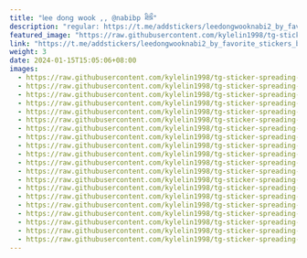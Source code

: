 ```yaml
---
title: "𝗅𝖾𝖾 𝖽𝗈𝗇𝗀 𝗐𝗈𝗈𝗄 ,, @nabibp ཐིཋྀ"
description: "regular: https://t.me/addstickers/leedongwooknabi2_by_favorite_stickers_bot"
featured_image: "https://raw.githubusercontent.com/kylelin1998/tg-sticker-spreading-worldwide-images/main/img/1329a5be-1306-44e4-b5d2-728bed4bb078.jpg"
link: "https://t.me/addstickers/leedongwooknabi2_by_favorite_stickers_bot"
weight: 3
date: 2024-01-15T15:05:06+08:00
images:
  - https://raw.githubusercontent.com/kylelin1998/tg-sticker-spreading-worldwide-images/main/img/1329a5be-1306-44e4-b5d2-728bed4bb078.jpg
  - https://raw.githubusercontent.com/kylelin1998/tg-sticker-spreading-worldwide-images/main/img/8dfe614a-84b3-4674-990f-097ea579e923.jpg
  - https://raw.githubusercontent.com/kylelin1998/tg-sticker-spreading-worldwide-images/main/img/b30982f2-5f9a-4bcc-935e-39571d78d9ec.jpg
  - https://raw.githubusercontent.com/kylelin1998/tg-sticker-spreading-worldwide-images/main/img/71cd3cdd-b47b-4a1b-ba81-df343b1c0769.jpg
  - https://raw.githubusercontent.com/kylelin1998/tg-sticker-spreading-worldwide-images/main/img/f13ec91a-7499-4732-b6e7-81bf3a4e3af2.jpg
  - https://raw.githubusercontent.com/kylelin1998/tg-sticker-spreading-worldwide-images/main/img/671773d1-628d-4bc1-8eee-207c0567a6f7.jpg
  - https://raw.githubusercontent.com/kylelin1998/tg-sticker-spreading-worldwide-images/main/img/6b075b75-0095-413a-a2b4-9b3c00ae7d41.jpg
  - https://raw.githubusercontent.com/kylelin1998/tg-sticker-spreading-worldwide-images/main/img/b08ffd0f-93dd-4454-bb56-a9a786fbc308.jpg
  - https://raw.githubusercontent.com/kylelin1998/tg-sticker-spreading-worldwide-images/main/img/945c1e8c-b87b-4ee8-bd58-846ece00e15a.jpg
  - https://raw.githubusercontent.com/kylelin1998/tg-sticker-spreading-worldwide-images/main/img/e96114dd-a1bd-4a9d-ba14-7263cf806dba.jpg
  - https://raw.githubusercontent.com/kylelin1998/tg-sticker-spreading-worldwide-images/main/img/7d4465ab-645a-41e1-95cf-57d02670cdee.jpg
  - https://raw.githubusercontent.com/kylelin1998/tg-sticker-spreading-worldwide-images/main/img/680464f0-89f1-4d68-8afa-20ede97db911.jpg
  - https://raw.githubusercontent.com/kylelin1998/tg-sticker-spreading-worldwide-images/main/img/075de69e-d323-4ed8-b302-9e9c8f5ea151.jpg
  - https://raw.githubusercontent.com/kylelin1998/tg-sticker-spreading-worldwide-images/main/img/d8f60f0e-2e46-4200-93df-3f15d51ba936.jpg
  - https://raw.githubusercontent.com/kylelin1998/tg-sticker-spreading-worldwide-images/main/img/282cc124-94fc-43d7-a1ae-40afb09daf72.jpg
  - https://raw.githubusercontent.com/kylelin1998/tg-sticker-spreading-worldwide-images/main/img/f5bf3b96-7b45-4d97-bd4a-ea7594c4282b.jpg
  - https://raw.githubusercontent.com/kylelin1998/tg-sticker-spreading-worldwide-images/main/img/796e5469-9fd7-41a2-9fca-9a9389fb10a6.jpg
  - https://raw.githubusercontent.com/kylelin1998/tg-sticker-spreading-worldwide-images/main/img/93c695e5-77a7-4cfc-b5c9-aaa8ff6ad3be.jpg
  - https://raw.githubusercontent.com/kylelin1998/tg-sticker-spreading-worldwide-images/main/img/ec77eab5-2735-429a-a60c-c5f187bb0a06.jpg
  - https://raw.githubusercontent.com/kylelin1998/tg-sticker-spreading-worldwide-images/main/img/dad86e5e-17c1-4f1d-bd7a-ee0342fbaccb.jpg
---
```

